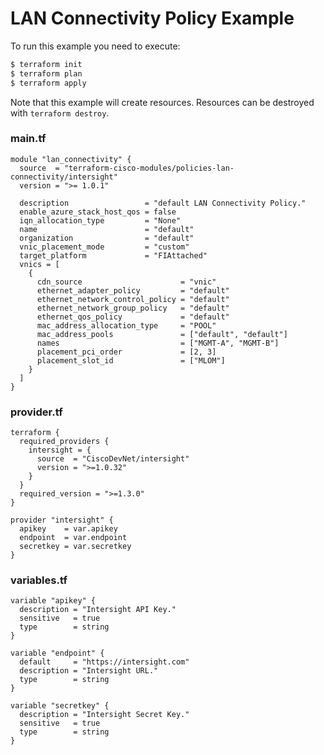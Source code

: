 <!-- BEGIN_TF_DOCS -->
# LAN Connectivity Policy Example

To run this example you need to execute:

```bash
$ terraform init
$ terraform plan
$ terraform apply
```

Note that this example will create resources. Resources can be destroyed with `terraform destroy`.

### main.tf
```hcl
module "lan_connectivity" {
  source  = "terraform-cisco-modules/policies-lan-connectivity/intersight"
  version = ">= 1.0.1"

  description                 = "default LAN Connectivity Policy."
  enable_azure_stack_host_qos = false
  iqn_allocation_type         = "None"
  name                        = "default"
  organization                = "default"
  vnic_placement_mode         = "custom"
  target_platform             = "FIAttached"
  vnics = [
    {
      cdn_source                      = "vnic"
      ethernet_adapter_policy         = "default"
      ethernet_network_control_policy = "default"
      ethernet_network_group_policy   = "default"
      ethernet_qos_policy             = "default"
      mac_address_allocation_type     = "POOL"
      mac_address_pools               = ["default", "default"]
      names                           = ["MGMT-A", "MGMT-B"]
      placement_pci_order             = [2, 3]
      placement_slot_id               = ["MLOM"]
    }
  ]
}
```

### provider.tf
```hcl
terraform {
  required_providers {
    intersight = {
      source  = "CiscoDevNet/intersight"
      version = ">=1.0.32"
    }
  }
  required_version = ">=1.3.0"
}

provider "intersight" {
  apikey    = var.apikey
  endpoint  = var.endpoint
  secretkey = var.secretkey
}
```

### variables.tf
```hcl
variable "apikey" {
  description = "Intersight API Key."
  sensitive   = true
  type        = string
}

variable "endpoint" {
  default     = "https://intersight.com"
  description = "Intersight URL."
  type        = string
}

variable "secretkey" {
  description = "Intersight Secret Key."
  sensitive   = true
  type        = string
}
```
<!-- END_TF_DOCS -->
